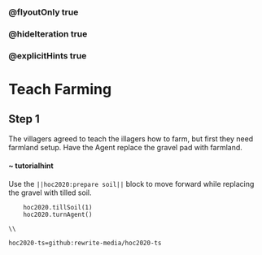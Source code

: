 ### @flyoutOnly true
### @hideIteration true
### @explicitHints true

# Teach Farming

## Step 1
The villagers agreed to teach the illagers how to farm, but first they need farmland setup. Have the Agent replace the gravel pad with farmland.

#### ~ tutorialhint 
Use the ``||hoc2020:prepare soil||`` block to move forward while replacing the gravel with tilled soil.

```ghost
    hoc2020.tillSoil(1)
    hoc2020.turnAgent()  
```
```template
\\
```
```package
hoc2020-ts=github:rewrite-media/hoc2020-ts
```